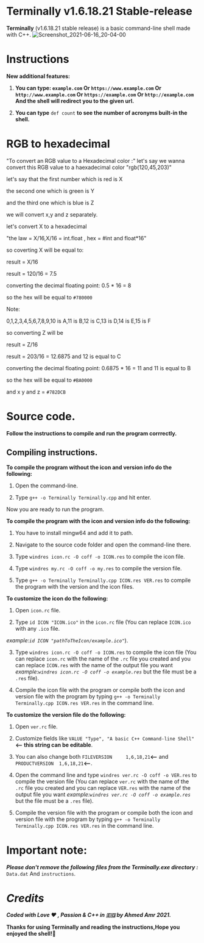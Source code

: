 
# Terminally v1.6.18.21 Stable-release
**Terminally** (v1.6.18.21 stable release) is a basic command-line shell made with C++.
![Screenshot_2021-06-16_20-04-00](https://user-images.githubusercontent.com/83289040/122277444-31e7b200-cee6-11eb-8583-563a35c9184f.png)

# Instructions

**New additional features:**

1) **You can type:
`example.com` Or `https://www.example.com` Or `http://www.example.com` Or `https://example.com` Or `http://example.com`
And the shell will redirect you to the given url.**

2) **You can type** `def count` **to see the number of acronyms built-in the shell.**

# RGB to hexadecimal
"To convert an RGB value to a Hexadecimal color :"
let's say we wanna convert this RGB value to a haexadecimal color "rgb(120,45,203)"

let's say that the first number which is red is X

the second one which is green is Y 

and the third one which is blue is Z

we will convert x,y and z separately.

let's convert X to a hexadecimal

"the law = X/16,X/16 = int.float , hex = #int and float*16"

so coverting X will be equal to:

result = X/16

result = 120/16 = 7.5

converting the decimal floating point: 0.5 * 16 = 8

so the hex will be equal to `#780000`

Note:

0,1,2,3,4,5,6,7,8,9,10 is A,11 is B,12 is C,13 is D,14 is E,15 is F

so converting Z will be

result = Z/16

result = 203/16 = 12.6875 and 12 is equal to C

converting the decimal floating point: 0.6875 * 16 = 11 and 11 is equal to B

so the hex will be equal to `#BA0000` 

and x y and z = `#782DCB`

# Source code.
**Follow the instructions to compile and run the program corrrectly.**
## Compiling instructions.
**To compile the program without the icon and version info do the following:**
1) Open the command-line.

2) Type `g++ -o Terminally Terminally.cpp` and hit enter.

Now you are ready to run the program.

**To compile the program with the icon and version info do the following:**

1) You have to install mingw64 and add it to path.

2) Navigate to the source code folder and open the command-line there.

3) Type `windres icon.rc -O coff -o ICON.res` to compile the icon file.

4) Type `windres my.rc -O coff -o my.res` to compile the version file.

5) Type `g++ -o Terminally Terminally.cpp ICON.res VER.res` to compile the program with the version and the icon files.

**To customize the icon do the following:**

1) Open `icon.rc` file.

2) Type `id ICON "ICON.ico"` in the `icon.rc` file (You can replace `ICON.ico` with any `.ico` file.

*example:`id ICON "pathToTheIcon/example.ico"`*).

3) Type `windres icon.rc -O coff -o ICON.res` to compile the icon file (You can replace `icon.rc` with the name of the `.rc` file you created and 
you can replace `ICON.res` with the name of the output file you want *example:`windres icon.rc -O coff -o example.res`* but the file must be a `.res` file).

4) Compile the icon file with the program or compile both the icon and version file with the program by typing
`g++ -o Terminally Terminally.cpp ICON.res VER.res` in the command line.

**To customize the version file do the following:**

1) Open `ver.rc` file.

2) Customize fields like ``VALUE "Type", "A basic C++ Command-line Shell"`` **<-- this string can be editable**.

3) You can also change both `FILEVERSION     1,6,18,21`**<--** and `PRODUCTVERSION  1,6,18,21`**<--**.

4) Open the command line and type `windres ver.rc -O coff -o VER.res` to compile the version file (You can replace `ver.rc` with the name of the `.rc` file you created and 
you can replace `VER.res` with the name of the output file you want *example:`windres ver.rc -O coff -o example.res`* but the file must be a `.res` file).

5) Compile the version file with the program or compile both the icon and version file with the program by typing
`g++ -o Terminally Terminally.cpp ICON.res VER.res` in the command line.

# **Important note:**

***Please don't remove the following files from the Terminally.exe directory :*** `Data.dat` And `instructions`.

# ***Credits***

***Coded with Love ♥ , Passion & C++ in 🇪🇬 by Ahmed Amr 2021.***

**Thanks for using Terminally and reading the instructions,Hope you enjoyed the shell!🥰**


